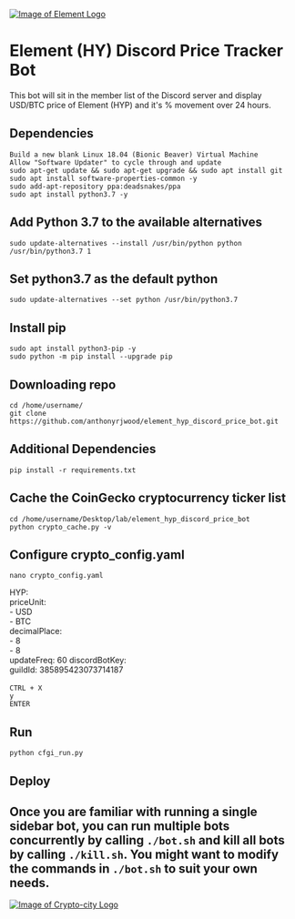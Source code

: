 [![Image of Element Logo](https://download.crypto-city.com/aw/github.gif)](https://www.crypto-city.com/element-hyp/info/)

# Element (HY) Discord Price Tracker Bot
This bot will sit in the member list of the Discord server and display USD/BTC price of Element (HYP) and it's % movement over 24 hours. 

Dependencies
-----

`Build a new blank Linux 18.04 (Bionic Beaver) Virtual Machine` <br>
`Allow "Software Updater" to cycle through and update`<br>
`sudo apt-get update && sudo apt-get upgrade && sudo apt install git`<br>
`sudo apt install software-properties-common -y`<br>
`sudo add-apt-repository ppa:deadsnakes/ppa`<br>
`sudo apt install python3.7 -y`<br>

Add Python 3.7 to the available alternatives
-----
`sudo update-alternatives --install /usr/bin/python python /usr/bin/python3.7 1`<br>

Set python3.7 as the default python
-----
`sudo update-alternatives --set python /usr/bin/python3.7`<br>

Install pip
-----
`sudo apt install python3-pip -y`<br>
`sudo python -m pip install --upgrade pip`<br>

Downloading repo
-----
`cd /home/username/`<br>
`git clone https://github.com/anthonyrjwood/element_hyp_discord_price_bot.git`<br>

Additional Dependencies
-----
`pip install -r requirements.txt`<br>

Cache the CoinGecko cryptocurrency ticker list
-----
`cd /home/username/Desktop/lab/element_hyp_discord_price_bot`<br>
`python crypto_cache.py -v`<br>

Configure crypto_config.yaml
-----
`nano crypto_config.yaml`

HYP:<br>
    priceUnit:<br>
        - USD<br>
        - BTC<br>
    decimalPlace:<br>
        - 8<br>
        - 8<br>
    updateFreq: 60
    discordBotKey: <Discord bot token><br>
    guildId: 385895423073714187<br>
<br>
`CTRL + X`<br>
`y`<br>
`ENTER`<br>

Run
-----
`python cfgi_run.py`

Deploy
-----
Once you are familiar with running a single sidebar bot, you can run multiple bots concurrently by calling `./bot.sh` and kill all bots by calling `./kill.sh`. You might want to modify the commands in `./bot.sh` to suit your own needs.
-----
[![Image of Crypto-city Logo](https://download.crypto-city.com/aw/cc.png)](https://www.crypto-city.com/)




